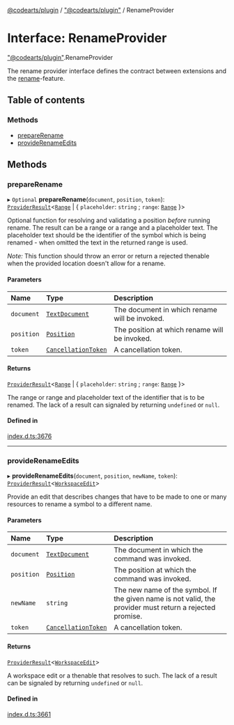 [@codearts/plugin](../README.md) / ["@codearts/plugin"](../modules/_codearts_plugin_.md) / RenameProvider

# Interface: RenameProvider

["@codearts/plugin"](../modules/_codearts_plugin_.md).RenameProvider

The rename provider interface defines the contract between extensions and
the [rename](https://code.visualstudio.com/docs/editor/editingevolved#_rename-symbol)-feature.

## Table of contents

### Methods

- [prepareRename](codearts_plugin_.RenameProvider.md#preparerename)
- [provideRenameEdits](codearts_plugin_.RenameProvider.md#providerenameedits)

## Methods

### prepareRename

▸ `Optional` **prepareRename**(`document`, `position`, `token`): [`ProviderResult`](../modules/_codearts_plugin_.md#providerresult)<[`Range`](../classes/codearts_plugin_.Range.md) \| { `placeholder`: `string` ; `range`: [`Range`](../classes/codearts_plugin_.Range.md)  }\>

Optional function for resolving and validating a position *before* running rename. The result can
be a range or a range and a placeholder text. The placeholder text should be the identifier of the symbol
which is being renamed - when omitted the text in the returned range is used.

*Note:* This function should throw an error or return a rejected thenable when the provided location
doesn't allow for a rename.

#### Parameters

| Name | Type | Description |
| :------ | :------ | :------ |
| `document` | [`TextDocument`](codearts_plugin_.TextDocument.md) | The document in which rename will be invoked. |
| `position` | [`Position`](../classes/codearts_plugin_.Position.md) | The position at which rename will be invoked. |
| `token` | [`CancellationToken`](codearts_plugin_.CancellationToken.md) | A cancellation token. |

#### Returns

[`ProviderResult`](../modules/_codearts_plugin_.md#providerresult)<[`Range`](../classes/codearts_plugin_.Range.md) \| { `placeholder`: `string` ; `range`: [`Range`](../classes/codearts_plugin_.Range.md)  }\>

The range or range and placeholder text of the identifier that is to be renamed. The lack of a result can signaled by returning `undefined` or `null`.

#### Defined in

[index.d.ts:3676](https://github.com/huaweicloud/cloudide-plugin-api/blob/03b481c/index.d.ts#L3676)

___

### provideRenameEdits

▸ **provideRenameEdits**(`document`, `position`, `newName`, `token`): [`ProviderResult`](../modules/_codearts_plugin_.md#providerresult)<[`WorkspaceEdit`](../classes/codearts_plugin_.WorkspaceEdit.md)\>

Provide an edit that describes changes that have to be made to one
or many resources to rename a symbol to a different name.

#### Parameters

| Name | Type | Description |
| :------ | :------ | :------ |
| `document` | [`TextDocument`](codearts_plugin_.TextDocument.md) | The document in which the command was invoked. |
| `position` | [`Position`](../classes/codearts_plugin_.Position.md) | The position at which the command was invoked. |
| `newName` | `string` | The new name of the symbol. If the given name is not valid, the provider must return a rejected promise. |
| `token` | [`CancellationToken`](codearts_plugin_.CancellationToken.md) | A cancellation token. |

#### Returns

[`ProviderResult`](../modules/_codearts_plugin_.md#providerresult)<[`WorkspaceEdit`](../classes/codearts_plugin_.WorkspaceEdit.md)\>

A workspace edit or a thenable that resolves to such. The lack of a result can be
signaled by returning `undefined` or `null`.

#### Defined in

[index.d.ts:3661](https://github.com/huaweicloud/cloudide-plugin-api/blob/03b481c/index.d.ts#L3661)
